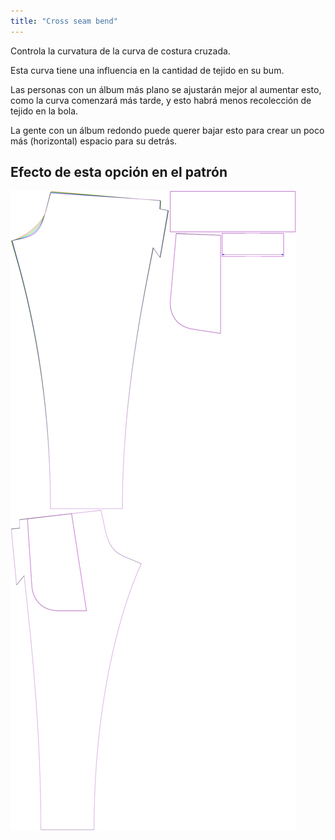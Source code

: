 ```yaml
---
title: "Cross seam bend"
---
```


Controla la curvatura de la curva de costura cruzada.

<Note>

Esta curva tiene una influencia en la cantidad de tejido en su bum.

Las personas con un álbum más plano se ajustarán mejor al aumentar esto, como la curva comenzará más tarde,
y esto habrá menos recolección de tejido en la bola.

La gente con un álbum redondo puede querer bajar esto para crear un poco más (horizontal) espacio para su detrás.

</Note>

## Efecto de esta opción en el patrón

![Esta imagen muestra el efecto de esta opción superponiendo varias variantes que tienen un valor diferente para esta opción](paco_crossseamcurvebend_sample.svg "Efecto de esta opción en el patrón")

